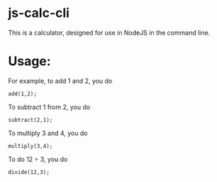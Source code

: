# js-calc-cli

This is a calculator, designed for use in NodeJS in the command line.

# Usage:

For example, to add 1 and 2, you do
```
add(1,2);
```
To subtract 1 from 2, you do
```
subtract(2,1);
```
To multiply 3 and 4, you do
```
multiply(3,4);
```
To do 12 ÷ 3, you do
```
divide(12,3);
```
